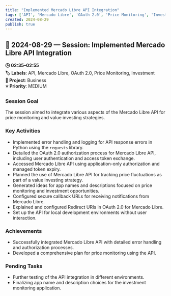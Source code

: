 ```yaml
---
title: "Implemented Mercado Libre API Integration"
tags: ['API', 'Mercado Libre', 'OAuth 2.0', 'Price Monitoring', 'Investment']
created: 2024-08-29
publish: true
---
```


## 📅 2024-08-29 — Session: Implemented Mercado Libre API Integration

**🕒 02:35–02:55**  
**🏷️ Labels**: API, Mercado Libre, OAuth 2.0, Price Monitoring, Investment  
**📂 Project**: Business  
**⭐ Priority**: MEDIUM  


### Session Goal
The session aimed to integrate various aspects of the Mercado Libre API for price monitoring and value investing strategies.

### Key Activities
- Implemented error handling and logging for API response errors in Python using the `requests` library.
- Detailed the OAuth 2.0 authorization process for Mercado Libre API, including user authentication and access token exchange.
- Accessed Mercado Libre API using application-only authorization and managed token expiry.
- Planned the use of Mercado Libre API for tracking price fluctuations as part of a value investing strategy.
- Generated ideas for app names and descriptions focused on price monitoring and investment opportunities.
- Configured secure callback URLs for receiving notifications from Mercado Libre.
- Explained and configured Redirect URIs in OAuth 2.0 for Mercado Libre.
- Set up the API for local development environments without user interaction.

### Achievements
- Successfully integrated Mercado Libre API with detailed error handling and authorization processes.
- Developed a comprehensive plan for price monitoring using the API.

### Pending Tasks
- Further testing of the API integration in different environments.
- Finalizing app name and description choices for the investment monitoring application.
